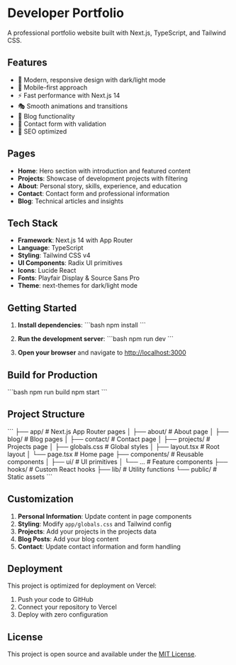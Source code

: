 # Developer Portfolio

A professional portfolio website built with Next.js, TypeScript, and Tailwind CSS.

## Features

- 🎨 Modern, responsive design with dark/light mode
- 📱 Mobile-first approach
- ⚡ Fast performance with Next.js 14
- 🎭 Smooth animations and transitions
- 📝 Blog functionality
- 📧 Contact form with validation
- 🎯 SEO optimized

## Pages

- **Home**: Hero section with introduction and featured content
- **Projects**: Showcase of development projects with filtering
- **About**: Personal story, skills, experience, and education
- **Contact**: Contact form and professional information
- **Blog**: Technical articles and insights

## Tech Stack

- **Framework**: Next.js 14 with App Router
- **Language**: TypeScript
- **Styling**: Tailwind CSS v4
- **UI Components**: Radix UI primitives
- **Icons**: Lucide React
- **Fonts**: Playfair Display & Source Sans Pro
- **Theme**: next-themes for dark/light mode

## Getting Started

1. **Install dependencies**:
   \`\`\`bash
   npm install
   \`\`\`

2. **Run the development server**:
   \`\`\`bash
   npm run dev
   \`\`\`

3. **Open your browser** and navigate to [http://localhost:3000](http://localhost:3000)

## Build for Production

\`\`\`bash
npm run build
npm start
\`\`\`

## Project Structure

\`\`\`
├── app/                    # Next.js App Router pages
│   ├── about/             # About page
│   ├── blog/              # Blog pages
│   ├── contact/           # Contact page
│   ├── projects/          # Projects page
│   ├── globals.css        # Global styles
│   ├── layout.tsx         # Root layout
│   └── page.tsx           # Home page
├── components/            # Reusable components
│   ├── ui/               # UI primitives
│   └── ...               # Feature components
├── hooks/                # Custom React hooks
├── lib/                  # Utility functions
└── public/               # Static assets
\`\`\`

## Customization

1. **Personal Information**: Update content in page components
2. **Styling**: Modify `app/globals.css` and Tailwind config
3. **Projects**: Add your projects in the projects data
4. **Blog Posts**: Add your blog content
5. **Contact**: Update contact information and form handling

## Deployment

This project is optimized for deployment on Vercel:

1. Push your code to GitHub
2. Connect your repository to Vercel
3. Deploy with zero configuration

## License

This project is open source and available under the [MIT License](LICENSE).
